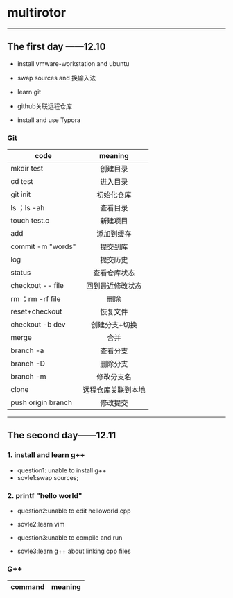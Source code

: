 # multirotor

<hr>

## The first day ——12.10

* install vmware-workstation and ubuntu

* swap sources and 换输入法

* learn git

* github关联远程仓库

* install and use Typora

### Git

|code|meaning|
|-------|:----------:|
|mkdir test|创建目录|
|cd test|进入目录|
|git init|初始化仓库|
|ls ；ls -ah|查看目录|
|touch test.c|新建项目|
|add|添加到缓存|
|commit -m "words"|提交到库|
|log|提交历史|
|status|查看仓库状态|
|checkout -- file|回到最近修改状态|
|rm ；rm -rf file|删除|
|reset+checkout|恢复文件|
|checkout -b dev|创建分支+切换|
|merge|合并|
|branch -a|查看分支|
|branch -D|删除分支|
|branch -m|修改分支名|
|clone|远程仓库关联到本地|
|push origin branch|修改提交|

<hr>

## The second day——12.11

### 1. install and learn g++

- question1: unable to install g++
- sovle1:swap sources;

### 2. printf  "hello world"

- question2:unable to edit helloworld.cpp
- sovle2:learn vim


- question3:unable to compile and run
- sovle3:learn g++ about linking cpp files


### G++
|command|meaning|
|:-------------:|-------------|

